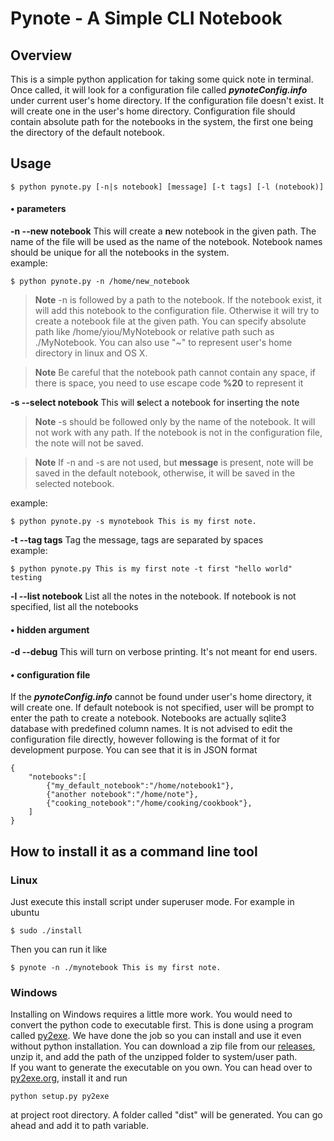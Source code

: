 #   Pynote - A Simple CLI Notebook

##  Overview  
This is a simple python application for taking some quick note in terminal.
Once called, it will look for a configuration file called __*pynoteConfig.info*__ under
current user's home directory. If the configuration file doesn't exist. It will
create one in the user's home directory. Configuration file should contain
absolute path for the notebooks in the system, the first one being the directory
of the default notebook.  
## Usage  

    $ python pynote.py [-n|s notebook] [message] [-t tags] [-l (notebook)]

#### • parameters  
__-n --new notebook__ This will create a **n**ew notebook in the given path. The name of the file will be used as the name of the notebook. Notebook names should be unique for all the notebooks in the system.  
example:

    $ python pynote.py -n /home/new_notebook

> **Note** -n is followed by a path to the notebook. If the notebook exist, it will add this notebook to the configuration file. Otherwise it will try to create a notebook file at the given path. You can specify absolute path like /home/yiou/MyNotebook or relative path such as ./MyNotebook. You can also use "~" to represent user's home directory in linux and OS X.

> **Note** Be careful that the notebook path cannot contain any space, if there is space, you need to use escape code **%20** to represent it

__-s --select notebook__ This will **s**elect a notebook for inserting the note  

> **Note** -s should be followed only by the name of the notebook. It will not work with any path. If the notebook is not in the configuration file, the note will not be saved.




[//]: # ( __message__ If message is given as parameter, then the message will be saved to a chosen notebook, and the program will exit. If message is empty, you will enter interactive mode, in which you can do more advanced stuff other than inserting notes.  )

> **Note** If -n and -s are not used, but __message__ is present, note will be saved in the default notebook, otherwise, it will be saved in the selected notebook.

example:  

    $ python pynote.py -s mynotebook This is my first note.



__-t --tag tags__  Tag the message, tags are separated by spaces  
example:

    $ python pynote.py This is my first note -t first "hello world" testing

__-l --list notebook__ List all the notes in the notebook. If notebook is not specified, list all the notebooks  

#### • hidden argument  
__-d --debug__ This will turn on verbose printing. It's not meant for end users.   

#### • configuration file
If the __*pynoteConfig.info*__ cannot be found under user's home directory, it will create one. If default notebook is not specified, user will be prompt to enter the path to create a notebook. Notebooks are actually sqlite3 database with predefined column names. It is not advised to edit the configuration file directly, however following is the format of it for development purpose. You can see that it is in JSON format  

    {
        "notebooks":[
            {"my_default_notebook":"/home/notebook1"},
            {"another notebook":"/home/note"},
            {"cooking_notebook":"/home/cooking/cookbook"},
        ]
    }

## How to install it as a command line tool  
### Linux  
Just execute this install script under superuser mode. For example in ubuntu

    $ sudo ./install

Then you can run it like

    $ pynote -n ./mynotebook This is my first note.
### Windows  
Installing on Windows requires a little more work. You would need to convert the python code to executable first. This is done using a program called [py2exe][py2exe]. We have done the job so you can install and use it even without python installation. You can download a zip file from our [releases][windows release], unzip it, and add the path of the unzipped folder to system/user path.  
 If you want to generate the executable on you own. You can head over to [py2exe.org][py2exe], install it and run

    python setup.py py2exe

 at project root directory. A folder called "dist" will be generated. You can go ahead and add it to path variable.

 [py2exe]:  http://www.py2exe.org/
 [windows release]: https://github.com/yiochen/Pynote/releases
